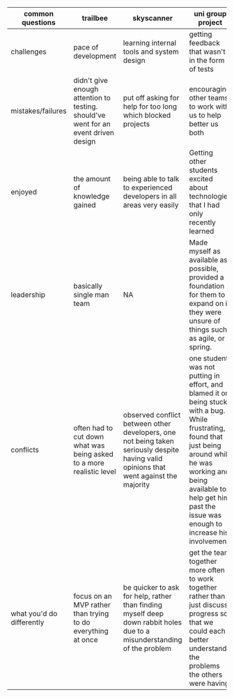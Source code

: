 |common questions   | trailbee  | skyscanner |  uni group project |  
|---|---|---|---|
|challenges   | pace of development | learning internal tools and system design | getting feedback that wasn't in the form of tests |  
|mistakes/failures  | didn't give enough attention to testing. should've went for an event driven design | put off asking for help for too long which blocked projects | encouraging other teams to work with us to help better us both |  
|enjoyed   | the amount of knowledge gained | being able to talk to experienced developers in all areas very easily | Getting other students excited about technologies that I had only recently learned |  
|leadership| basically single man team  | NA  | Made myself as available as possible, provided a foundation for them to expand on if they were unsure of things such as agile, or spring. |  
|conflicts| often had to cut down what was being asked to a more realistic level  | observed conflict between other developers, one not being taken seriously despite having valid opinions that went against the majority | one student was not putting in effort, and blamed it on being stuck with a bug. While frustrating, I found that just being around while he was working and being available to help get him past the issue was enough to increase his involvement |  
|what you'd do differently| focus on an MVP rather than trying to do everything at once | be quicker to ask for help, rather than finding myself deep down rabbit holes due to a misunderstanding of the problem | get the team together more often to work together rather than just discuss progress so that we could each better understand the problems the others were having. |  

